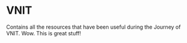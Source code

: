 # VNIT
Contains all the resources that have been useful during the Journey of VNIT.
Wow. This is great stuff!
